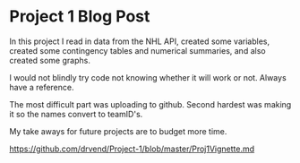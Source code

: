 # Project 1 Blog Post 

In this project I read in data from the NHL API, created some variables, created some contingency tables and numerical summaries, and also created some graphs. 

I would not blindly try code not knowing whether it will work or not. Always have a reference. 

The most difficult part was uploading to github. Second hardest was making it so the names convert to teamID's. 

My take aways for future projects are to budget more time. 


https://github.com/drvend/Project-1/blob/master/Proj1Vignette.md


